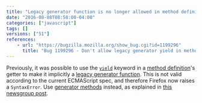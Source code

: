 ```yaml
---
title: "Legacy generator function is no longer allowed in method definitions"
date: "2016-08-08T08:58:00-04:00"
categories: ["javascript"]
tags: []
versions: ["51"]
references:
    - url: "https://bugzilla.mozilla.org/show_bug.cgi?id=1199296"
      title: "Bug 1199296 - Don't allow legacy generator yield in method definitions"
---
```

Previously, it was possible to use the [`yield`](https://developer.mozilla.org/docs/Web/JavaScript/Reference/Operators/yield) keyword in a [method definition](https://developer.mozilla.org/docs/Web/JavaScript/Reference/Functions/Method_definitions)'s getter to make it implicitly a [legacy generator function](https://developer.mozilla.org/docs/Web/JavaScript/Reference/Statements/Legacy_generator_function). This is not valid according to the current ECMAScript spec, and therefore Firefox now raises a `SyntaxError`. Use [generator methods](https://developer.mozilla.org/docs/Web/JavaScript/Reference/Functions/Method_definitions#Shorthand_generator_methods) instead, as explained in [this newsgroup post](https://groups.google.com/d/topic/firefox-dev/2AklfAAFQuw/discussion).
